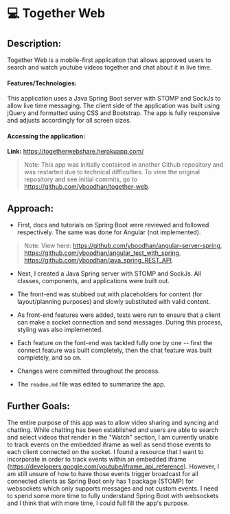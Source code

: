 # 💻 Together Web


## Description:

Together Web is a mobile-first application that allows approved users to search and watch youtube videos together and chat about it in live time.

#### Features/Technologies:

This application uses a Java Spring Boot server with STOMP and SockJs to allow live time messaging. The client side of the application was built using jQuery and formatted using CSS and Bootstrap. The app is fully responsive and adjusts accordingly for all screen sizes.

#### Accessing the application:
**Link:** https://togetherwebshare.herokuapp.com/

> Note: This app was initially contained in another Github repository and was restarted due to technical difficulties. To view the original repository and see initial commits, go to https://github.com/yboodhan/together-web.

## Approach:

* First, docs and tutorials on Spring Boot were reviewed and followed respectively. The same was done for Angular (not implemented).
> Note: View here: https://github.com/yboodhan/angular-server-spring, https://github.com/yboodhan/angular_test_with_spring, https://github.com/yboodhan/java_spring_REST_API.

* Next, I created a Java Spring server with STOMP and SockJs. All classes, components, and applications were built out.

* The front-end was stubbed out with placeholders for content (for layout/planning purposes) and slowly substituted with valid content.

* As front-end features were added, tests were run to ensure that a client can make a socket connection and send messages. During this process, styling was also implemented.

* Each feature on the font-end was tackled fully one by one -- first the connect feature was built completely, then the chat feature was built completely, and so on.

* Changes were committed throughout the process.

* The `readme.md` file was edited to summarize the app.

## Further Goals:
The entire purpose of this app was to allow video sharing and syncing and chatting. While chatting has been established and users are able to search and select videos that render in the "Watch" section, I am currently unable to track events on the embedded iframe as well as send those events to each client connected on the socket. I found a resource that I want to incorporate in order to track events within an embedded iframe (https://developers.google.com/youtube/iframe_api_reference). However, I am still unsure of how to have those events trigger broadcast for all connected clients as Spring Boot only has 1 package (STOMP) for websockets which only supports messages and not custom events. I need to spend some more time to fully understand Spring Boot with websockets and I think that with more time, I could full fill the app's purpose.
